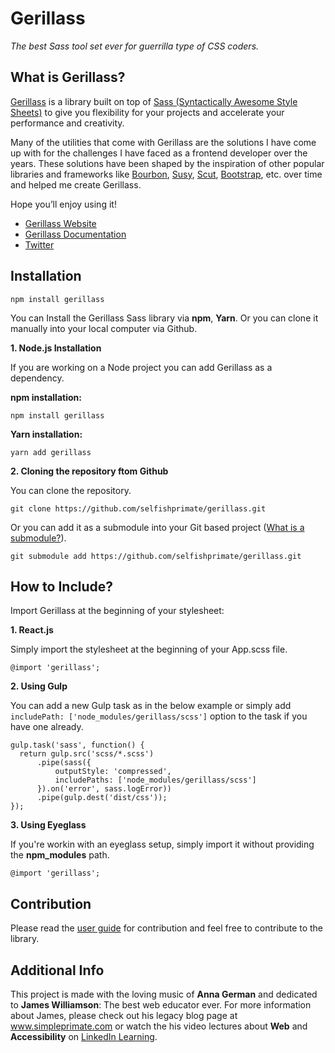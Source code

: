 # Gerillass

_The best Sass tool set ever for guerrilla type of CSS coders._

## What is Gerillass?

[Gerillass](https://gerillass.com) is a library built on top of [Sass (Syntactically Awesome Style Sheets)](https://sass-lang.com/) to give you flexibility for your projects and accelerate your performance and creativity.

Many of the utilities that come with Gerillass are the solutions I have come up with for the challenges I have faced as a frontend developer over the years. These solutions have been shaped by the inspiration of other popular libraries and frameworks like [Bourbon](https://www.bourbon.io/), [Susy](https://www.oddbird.net/), [Scut](https://davidtheclark.github.io/scut/), [Bootstrap](https://getbootstrap.com/), etc. over time and helped me create Gerillass.

Hope you’ll enjoy using it!

* [Gerillass Website](https://gerillass.com)  
* [Gerillass Documentation](https://docs.gerillass.com)  
* [Twitter](https://twitter.com/gerillass)


## Installation

    npm install gerillass

You can Install the Gerillass Sass library via **npm**, **Yarn**. Or you can clone it manually into your local computer via Github.

**1. Node.js Installation**

If you are working on a Node project you can add Gerillass as a dependency.

**npm installation:**

    npm install gerillass

**Yarn installation:**

    yarn add gerillass

**2. Cloning the repository ftom Github**

You can clone the repository.

    git clone https://github.com/selfishprimate/gerillass.git
   
Or you can add it as a submodule into your Git based project ([What is a submodule?](https://git-scm.com/book/en/v2/Git-Tools-Submodules)).

    git submodule add https://github.com/selfishprimate/gerillass.git
    

## How to Include?

Import Gerillass at the beginning of your stylesheet:

**1. React.js**

Simply import the stylesheet at the beginning of your App.scss file.

    @import 'gerillass';

**2. Using Gulp**

You can add a new Gulp task as in the below example or simply add `includePath: ['node_modules/gerillass/scss']` option to the task if you have one already.

    gulp.task('sass', function() {
      return gulp.src('scss/*.scss')
          .pipe(sass({
              outputStyle: 'compressed',
              includePaths: ['node_modules/gerillass/scss']
          }).on('error', sass.logError))
          .pipe(gulp.dest('dist/css'));
    });

**3. Using Eyeglass**

If you're workin with an eyeglass setup, simply import it without providing the **npm_modules** path.

    @import 'gerillass';
    
## Contribution

Please read the [user guide]() for contribution and feel free to contribute to the library.

## Additional Info

This project is made with the loving music of **Anna German** and dedicated to **James Williamson**: The best web educator ever. For more information about James, please check out his legacy blog page at www.simpleprimate.com or watch the his video lectures about **Web** and **Accessibility** on [LinkedIn Learning](https://www.linkedin.com/learning/instructors/james-williamson).

